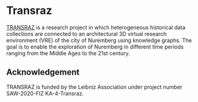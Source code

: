 # Transraz

[TRANSRAZ](https://www.fiz-karlsruhe.de/en/forschung/transraz) is a research project in which heterogeneous historical data collections are connected to an architectural 3D virtual research environment (VRE) of the city of Nuremberg using knowledge graphs. The goal is to enable the exploration of Nuremberg in different time periods ranging from the Middle Ages to the 21st century.

## Acknowledgement

TRANSRAZ is funded by the Leibniz Association under project number SAW-2020-FIZ KA-4-Transraz. 
